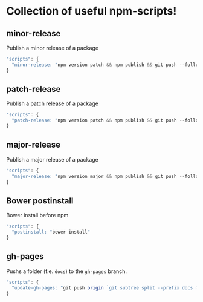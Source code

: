 # Collection of useful npm-scripts!

<!-- @doxie.inject start -->
<!-- Don’t remove or change the comment above – that can break automatic updates. -->
## minor-release

Publish a minor release of a package

```js
"scripts": {
  "minor-release: "npm version patch && npm publish && git push --follow-tags"
}
```

## patch-release

Publish a patch release of a package

```js
"scripts": {
  "patch-release: "npm version patch && npm publish && git push --follow-tags"
}
```

## major-release

Publish a major release of a package

```js
"scripts": {
  "major-release: "npm version major && npm publish && git push --follow-tags"
}
```

## Bower postinstall

Bower install before npm

```js
"scripts": {
  "postinstall: "bower install"
}
```

## gh-pages

Pushs a folder (f.e. `docs`) to the `gh-pages` branch.

```js
"scripts": {
  "update-gh-pages: "git push origin `git subtree split --prefix docs master`:gh-pages --force"
}
```

<!-- Don’t remove or change the comment below – that can break automatic updates. More info at <http://npm.im/doxie.inject>. -->
<!-- @doxie.inject end -->

